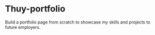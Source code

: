 # Thuy-portfolio

Build a portfolio page from scratch to showcase my skills and projects to future employers.
